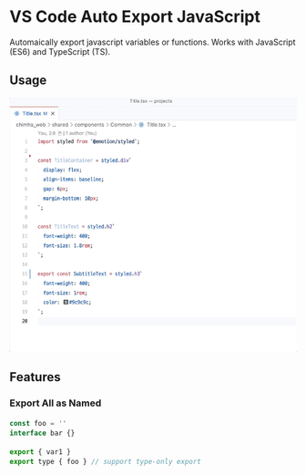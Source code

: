 # VS Code Auto Export JavaScript

Automaically export javascript variables or functions. Works with JavaScript (ES6) and TypeScript (TS).

## Usage

![Usage](images/usage.gif)

## Features

### Export All as Named

```javascript
const foo = ''
interface bar {}

export { var1 }
export type { foo } // support type-only export
```
